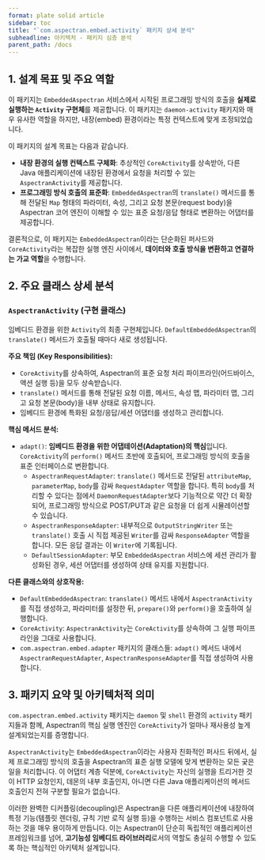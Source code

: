 ```yaml
---
format: plate solid article
sidebar: toc
title: "`com.aspectran.embed.activity` 패키지 상세 분석"
subheadline: 아키텍처 - 패키지 심층 분석
parent_path: /docs
---
```


## 1. 설계 목표 및 주요 역할

이 패키지는 `EmbeddedAspectran` 서비스에서 시작된 프로그래밍 방식의 호출을 **실제로 실행하는 `Activity` 구현체**를 제공합니다. 이 패키지는 `daemon-activity` 패키지와 매우 유사한 역할을 하지만, 내장(embed) 환경이라는 특정 컨텍스트에 맞게 조정되었습니다.

이 패키지의 설계 목표는 다음과 같습니다.

-   **내장 환경의 실행 컨텍스트 구체화**: 추상적인 `CoreActivity`를 상속받아, 다른 Java 애플리케이션에 내장된 환경에서 요청을 처리할 수 있는 `AspectranActivity`를 제공합니다.
-   **프로그래밍 방식 호출의 표준화**: `EmbeddedAspectran`의 `translate()` 메서드를 통해 전달된 `Map` 형태의 파라미터, 속성, 그리고 요청 본문(request body)을 Aspectran 코어 엔진이 이해할 수 있는 표준 요청/응답 형태로 변환하는 어댑터를 제공합니다.

결론적으로, 이 패키지는 `EmbeddedAspectran`이라는 단순화된 퍼사드와 `CoreActivity`라는 복잡한 실행 엔진 사이에서, **데이터와 호출 방식을 변환하고 연결하는 가교 역할**을 수행합니다.

## 2. 주요 클래스 상세 분석

### `AspectranActivity` (구현 클래스)

임베디드 환경을 위한 `Activity`의 최종 구현체입니다. `DefaultEmbeddedAspectran`의 `translate()` 메서드가 호출될 때마다 새로 생성됩니다.

**주요 책임 (Key Responsibilities):**
-   `CoreActivity`를 상속하여, Aspectran의 표준 요청 처리 파이프라인(어드바이스, 액션 실행 등)을 모두 상속받습니다.
-   `translate()` 메서드를 통해 전달된 요청 이름, 메서드, 속성 맵, 파라미터 맵, 그리고 요청 본문(body)을 내부 상태로 유지합니다.
-   임베디드 환경에 특화된 요청/응답/세션 어댑터를 생성하고 관리합니다.

**핵심 메서드 분석:**
-   `adapt()`: **임베디드 환경을 위한 어댑테이션(Adaptation)의 핵심**입니다. `CoreActivity`의 `perform()` 메서드 초반에 호출되어, 프로그래밍 방식의 호출을 표준 인터페이스로 변환합니다.
    -   `AspectranRequestAdapter`: `translate()` 메서드로 전달된 `attributeMap`, `parameterMap`, `body`를 감싸 `RequestAdapter` 역할을 합니다. 특히 `body`를 처리할 수 있다는 점에서 `DaemonRequestAdapter`보다 기능적으로 약간 더 확장되어, 프로그래밍 방식으로 POST/PUT과 같은 요청을 더 쉽게 시뮬레이션할 수 있습니다.
    -   `AspectranResponseAdapter`: 내부적으로 `OutputStringWriter` 또는 `translate()` 호출 시 직접 제공된 `Writer`를 감싸 `ResponseAdapter` 역할을 합니다. 모든 응답 결과는 이 `Writer`에 기록됩니다.
    -   `DefaultSessionAdapter`: 부모 `EmbeddedAspectran` 서비스에 세션 관리가 활성화된 경우, 세션 어댑터를 생성하여 상태 유지를 지원합니다.

**다른 클래스와의 상호작용:**
-   `DefaultEmbeddedAspectran`: `translate()` 메서드 내에서 `AspectranActivity`를 직접 생성하고, 파라미터를 설정한 뒤, `prepare()`와 `perform()`을 호출하여 실행합니다.
-   `CoreActivity`: `AspectranActivity`는 `CoreActivity`를 상속하여 그 실행 파이프라인을 그대로 사용합니다.
-   `com.aspectran.embed.adapter` 패키지의 클래스들: `adapt()` 메서드 내에서 `AspectranRequestAdapter`, `AspectranResponseAdapter`를 직접 생성하여 사용합니다.

## 3. 패키지 요약 및 아키텍처적 의미

`com.aspectran.embed.activity` 패키지는 `daemon` 및 `shell` 환경의 `activity` 패키지들과 함께, Aspectran의 핵심 실행 엔진인 `CoreActivity`가 얼마나 재사용성 높게 설계되었는지를 증명합니다.

`AspectranActivity`는 `EmbeddedAspectran`이라는 사용자 친화적인 퍼사드 뒤에서, 실제 프로그래밍 방식의 호출을 Aspectran의 표준 실행 모델에 맞게 변환하는 모든 궂은일을 처리합니다. 이 어댑터 계층 덕분에, `CoreActivity`는 자신의 실행을 트리거한 것이 HTTP 요청인지, 데몬의 내부 호출인지, 아니면 다른 Java 애플리케이션의 메서드 호출인지 전혀 구분할 필요가 없습니다.

이러한 완벽한 디커플링(decoupling)은 Aspectran을 다른 애플리케이션에 내장하여 특정 기능(템플릿 렌더링, 규칙 기반 로직 실행 등)을 수행하는 서비스 컴포넌트로 사용하는 것을 매우 용이하게 만듭니다. 이는 Aspectran이 단순히 독립적인 애플리케이션 프레임워크를 넘어, **고기능성 임베디드 라이브러리**로서의 역할도 충실히 수행할 수 있도록 하는 핵심적인 아키텍처 설계입니다.
